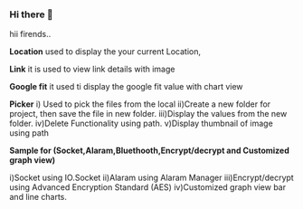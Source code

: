### Hi there 👋
hii firends..

**Location** used to display the your current Location,

**Link** it is used to view link details with image

**Google fit** it used ti display the google fit value with chart view

**Picker** 
i) Used to pick the files from the local
ii)Create a new folder for project, then save the file in new folder.
iii)Display the values from the new folder.
iv)Delete Functionality using path.
v)Display thumbnail of image using path

**Sample for (Socket,Alaram,Bluethooth,Encrypt/decrypt and Customized graph view)**

i)Socket using IO.Socket
ii)Alaram using Alaram Manager
iii)Encrypt/decrypt using Advanced Encryption Standard (AES) 
iv)Customized graph view bar and line charts.
